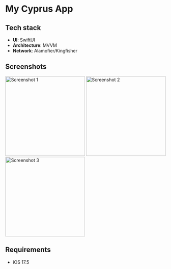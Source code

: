 # My Cyprus App

## Tech stack
- **UI**: SwiftUI
- **Architecture**: MVVM
- **Network**: Alamofier/Kingfisher

## Screenshots
<p>
<img src="https://github.com/user-attachments/assets/f60fe0c9-07a9-472e-8d7d-ed6084c198c8" width="250" alt="Screenshot 1">
<img src="https://github.com/user-attachments/assets/b2b62109-6a0c-49b5-9a98-8dd7524a1b93" width="250" alt="Screenshot 2">
<img src="https://github.com/user-attachments/assets/d1fdfe50-726c-4c00-b045-7fa8ac6ea94a" width="250" alt="Screenshot 3">
</p>

## Requirements
- iOS 17.5
